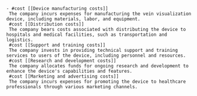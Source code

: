     - #cost [[Device manufacturing costs]]
     The company incurs expenses for manufacturing the vein visualization device, including materials, labor, and equipment.
     #cost [[Distribution costs]]
     The company bears costs associated with distributing the device to hospitals and medical facilities, such as transportation and logistics.
     #cost [[Support and training costs]]
     The company invests in providing technical support and training services to users of the device, including personnel and resources.
     #cost [[Research and development costs]]
     The company allocates funds for ongoing research and development to enhance the device's capabilities and features.
     #cost [[Marketing and advertising costs]]
     The company incurs expenses for promoting the device to healthcare professionals through various marketing channels.

